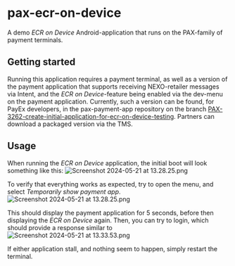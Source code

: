 # pax-ecr-on-device
A demo _ECR on Device_ Android-application that runs on the PAX-family of payment terminals.

## Getting started

Running this application requires a payment terminal, as well as a version of the payment application
that supports receiving NEXO-retailer messages via Intent, and the _ECR on Device_-feature being enabled via the dev-menu on the payment application. 
Currently, such a version can be found, for 
PayEx developers, in the pax-payment-app repository on the branch 
[PAX-3262-create-initial-application-for-ecr-on-device-testing](https://github.com/PayEx/pax-payment-app/tree/PAX-3262-create-initial-application-for-ecr-on-device-testing).
Partners can download a packaged version via the TMS.

## Usage

When running the _ECR on Device_ application, the initial boot will look something like this:
![Screenshot 2024-05-21 at 13.28.25.png](https://i.imgur.com/3M2M3uT.png)

To verify that everything works as expected, try to open the menu, and select _Temporarily show payment app_.
![Screenshot 2024-05-21 at 13.28.25.png](https://i.imgur.com/2WeHLDy.png)

This should display the payment application for 5 seconds, before then displaying the _ECR on Device_ again.
Then, you can try to login, which should provide a response similar to
![Screenshot 2024-05-21 at 13.33.53.png](https://i.imgur.com/lXvolnr.png)

If either application stall, and nothing seem to happen, simply restart the terminal.
